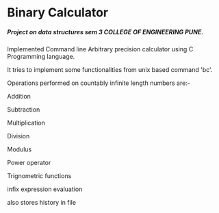 # Binary Calculator 
##### Project on data structures sem 3 COLLEGE OF ENGINEERING PUNE.
Implemented Command line Arbitrary precision calculator using C Programming language.

It tries to implement some functionalities from unix based command 'bc'.

Operations performed on countably infinite length numbers are:-

Addition

Subtraction

Multiplication

Division

Modulus

Power operator

Trignometric functions

infix expression evaluation

also stores history in file
